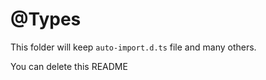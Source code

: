 # @Types
This folder will keep `auto-import.d.ts` file and many others.  

You can delete this README